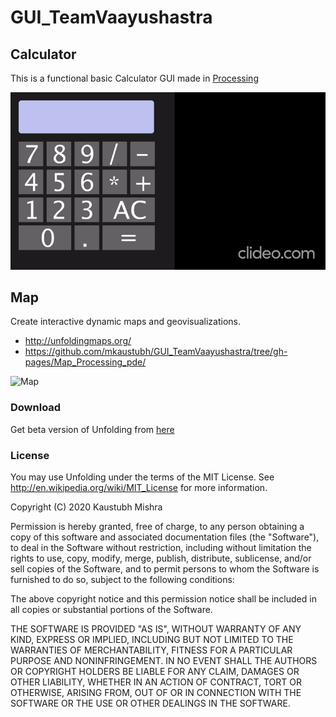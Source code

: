 # GUI_TeamVaayushastra

## Calculator
This is a functional basic Calculator GUI made in [Processing](https://processing.org/)

![Basic_Layout](https://github.com/mkaustubh/GUI_TeamVaayushastra/blob/gh-pages/Calculator_Processing_pde/basic_layout_calc.gif)

## Map
Create interactive dynamic maps and geovisualizations.
* <http://unfoldingmaps.org/>
* <https://github.com/mkaustubh/GUI_TeamVaayushastra/tree/gh-pages/Map_Processing_pde/>

![Map](https://github.com/mkaustubh/GUI_TeamVaayushastra/blob/gh-pages/Map_Processing_pde/Map.gif)

### Download
Get beta version of Unfolding from [here](https://github.com/mkaustubh/GUI_TeamVaayushastra/raw/gh-pages/Map_Processing_pde/Unfolding_for_processing_0.9.92.zip)

### License
You may use Unfolding under the terms of the MIT License. See http://en.wikipedia.org/wiki/MIT_License for more information.


Copyright (C) 2020 Kaustubh Mishra

Permission is hereby granted, free of charge, to any person obtaining a copy
of this software and associated documentation files (the "Software"), to deal
in the Software without restriction, including without limitation the rights
to use, copy, modify, merge, publish, distribute, sublicense, and/or sell
copies of the Software, and to permit persons to whom the Software is
furnished to do so, subject to the following conditions:

The above copyright notice and this permission notice shall be included in
all copies or substantial portions of the Software.

THE SOFTWARE IS PROVIDED "AS IS", WITHOUT WARRANTY OF ANY KIND, EXPRESS OR
IMPLIED, INCLUDING BUT NOT LIMITED TO THE WARRANTIES OF MERCHANTABILITY,
FITNESS FOR A PARTICULAR PURPOSE AND NONINFRINGEMENT. IN NO EVENT SHALL THE
AUTHORS OR COPYRIGHT HOLDERS BE LIABLE FOR ANY CLAIM, DAMAGES OR OTHER
LIABILITY, WHETHER IN AN ACTION OF CONTRACT, TORT OR OTHERWISE, ARISING FROM,
 OUT OF OR IN CONNECTION WITH THE SOFTWARE OR THE USE OR OTHER DEALINGS IN
 THE SOFTWARE.
